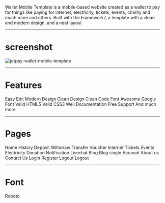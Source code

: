 Wallet Mobile Template is a mobile-based website created as a wallet to pay for things like paying for internet, electricity, tickets, events, charity and much more and others. Built with the Framework7, a template with a clean and modern design, and a neat layout
______________________________________________________________________________________________________________________
# screenshot
![jetpay-wallet-mobile-template](https://user-images.githubusercontent.com/89033750/162639424-dcc1c27d-b852-4af8-9202-07abfe42f1a0.png)

______________________________________________________________________________________________________________________
# Features
Easy Edit
Modern Design
Clean Design
Clean Code
Font Awesome
Google Font
Valid HTML5
Valid CSS3
Well Documentation
Free Support
And much more
______________________________________________________________________________________________________________________
# Pages
Home
History
Deposit
Withdraw
Transfer
Voucher
Internet
Tickets
Events
Electricity
Donation
Notification
Livechat
Blog
Blog single
Account
About us
Contact Us
Login
Register
Logout
Logout
______________________________________________________________________________________________________________________
# Font
Roboto
